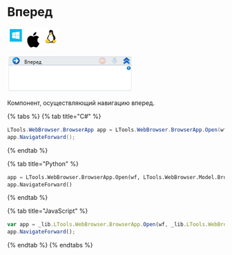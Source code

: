 # Вперед

![](<../../../.gitbook/assets/image (804).png>)

![](<../../../.gitbook/assets/image (148).png>)

Компонент, осуществляющий навигацию вперед.

{% tabs %}
{% tab title="C#" %}
```csharp
LTools.WebBrowser.BrowserApp app = LTools.WebBrowser.BrowserApp.Open(wf, LTools.WebBrowser.Model.BrowserTypes.IE);
app.NavigateForward();
```
{% endtab %}

{% tab title="Python" %}
```python
app = LTools.WebBrowser.BrowserApp.Open(wf, LTools.WebBrowser.Model.BrowserTypes.IE)
app.NavigateForward()
```
{% endtab %}

{% tab title="JavaScript" %}
```javascript
var app = _lib.LTools.WebBrowser.BrowserApp.Open(wf, _lib.LTools.WebBrowser.Model.BrowserTypes.IE);
app.NavigateForward();
```
{% endtab %}
{% endtabs %}
